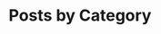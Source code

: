 ---
title: "Posts by Category"
layout: categories
permalink: /categories/
author_profile: true
header:
    image: /assets/images/IMG_8719.jpg
    image_description: "Site header image - image of HK looking west from HK Island"
---